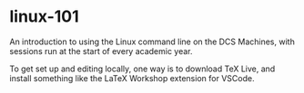 # linux-101
An introduction to using the Linux command line on the DCS Machines, with sessions run at the start of every academic year.

To get set up and editing locally, one way is to download TeX Live, and install something like the LaTeX Workshop extension for VSCode.